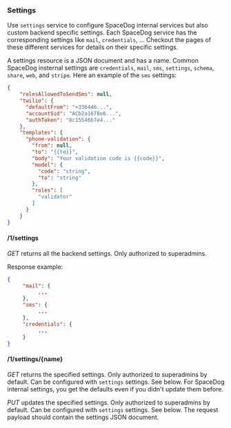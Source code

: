 ### Settings

Use `settings` service to configure SpaceDog internal services but also custom backend specific settings. Each SpaceDog service has the corresponding settings like `mail`, `credentials`, ... Checkout the pages of these different services for details on their specific settings.

A settings resource is a JSON document and has a name. Common SpaceDog insternal settings are `credentials`, `mail`, `sms`, `settings`, `schema`, `share`, `web`, and `stripe`. Here an example of the `sms` settings:

```json
{
    "rolesAllowedToSendSms": null,
    "twilio": {
      "defaultFrom": "+336446...",
      "accountSid": "ACb2a1678e6...",
      "authToken": "8c15546b7e4..."
    },
    "templates": {
      "phone-validation": {
        "from": null,
        "to": "{{to}}",
        "body": "Your validation code is {{code}}",
        "model": {
          "code": "string",
          "to": "string"
        },
        "roles": [
          "validator"
        ]
      }
    }
}
```


#### /1/settings

*GET* returns all the backend settings. Only authorized to superadmins.

Response example:

```json
{
     "mail": {
          ...
     },
     "sms": {
          ...
     },
     "credentials": {
          ...
     }
}
```

#### /1/settings/{name}

*GET* returns the specified settings. Only authorized to superadmins by default. Can be configured with `settings` settings. See below. For SpaceDog internal settings, you get the defaults even if you didn't update them before.

*PUT* updates the specified settings. Only authorized to superadmins by default. Can be configured with `settings` settings. See below. The request payload should contain the settings JSON document.